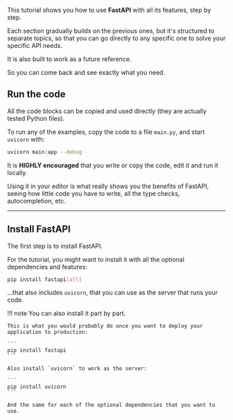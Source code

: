 This tutorial shows you how to use **FastAPI** with all its features, step by step.

Each section gradually builds on the previous ones, but it's structured to separate topics, so that you can go directly to any specific one to solve your specific API needs.

It is also built to work as a future reference.

So you can come back and see exactly what you need.

## Run the code

All the code blocks can be copied and used directly (they are actually tested Python files).

To run any of the examples, copy the code to a file `main.py`, and start `uvicorn` with:

```bash
uvicorn main:app --debug
```

It is **HIGHLY encouraged** that you write or copy the code, edit it and run it locally.

Using it in your editor is what really shows you the benefits of FastAPI, seeing how little code you have to write, all the type checks, autocompletion, etc.

---

## Install FastAPI

The first step is to install FastAPI.

For the tutorial, you might want to install it with all the optional dependencies and features:

```bash
pip install fastapi[all]
```

...that also includes `uvicorn`, that you can use as the server that runs your code.

!!! note
    You can also install it part by part.
    
    This is what you would probably do once you want to deploy your application to production:

    ```
    pip install fastapi
    ```

    Also install `uvicorn` to work as the server:

    ```
    pip install uvicorn
    ```

    And the same for each of the optional dependencies that you want to use.
